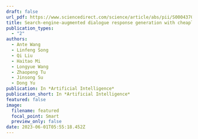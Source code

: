 ```yaml
---
draft: false
url_pdf: https://www.sciencedirect.com/science/article/abs/pii/S0004370223000206
title: Search-engine-augmented dialogue response generation with cheaply supervised query production
publication_types:
  - "2"
authors:
  - Ante Wang
  - Linfeng Song
  - Qi Liu
  - Haitao Mi 
  - Longyue Wang 
  - Zhaopeng Tu 
  - Jinsong Su 
  - Dong Yu
publication: In *Artificial Intelligence*
publication_short: In *Artificial Intelligence*
featured: false
image:
  filename: featured
  focal_point: Smart
  preview_only: false
date: 2023-06-01T05:55:18.452Z
---
```

